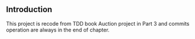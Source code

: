 ## Introduction
This project is recode from TDD book Auction project in Part 3 and commits operation are always in the end of chapter.
